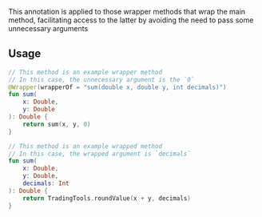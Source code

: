 This annotation is applied to those wrapper methods that wrap the main method, facilitating access to
the latter by avoiding the need to pass some unnecessary arguments

## Usage

```kotlin
// This method is an example wrapper method
// In this case, the unnecessary argument is the `0`
@Wrapper(wrapperOf = "sum(double x, double y, int decimals)")
fun sum(
    x: Double, 
    y: Double
): Double {
    return sum(x, y, 0)
}

// This method is an example wrapped method
// In this case, the wrapped argument is `decimals`
fun sum(
    x: Double, 
    y: Double,
    decimals: Int
): Double {
    return TradingTools.roundValue(x + y, decimals)
}
```